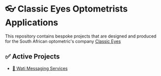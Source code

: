 # 👓 Classic Eyes Optometrists Applications

This repository contains bespoke projects that are designed and produced for the South African optometric's company [Classic Eyes](https://www.classiceyes.co.za)


## ✅ Active Projects

-  [💬 Wati Messaging Services](/WatiMessageGui/README.md)